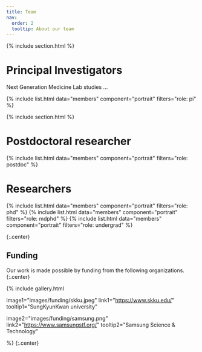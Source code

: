 ```yaml
---
title: Team
nav:
  order: 2
  tooltip: About our team
---
```


{% include section.html %}

# <i class="fas fa-microscope"></i>Principal Investigators

Next Generation Medicine Lab studies ...

{%
  include list.html
  data="members"
  component="portrait"
  filters="role: pi"
%}

{% include section.html %}

# <i class="fas fa-microscope"></i>Postdoctoral researcher
{%
  include list.html
  data="members"
  component="portrait"
  filters="role: postdoc"
%}

# <i class="fas fa-users"></i>Researchers
{%
  include list.html
  data="members"
  component="portrait"
  filters="role: phd"
%}
{%
  include list.html
  data="members"
  component="portrait"
  filters="role: mdphd"
%}
{%
  include list.html
  data="members"
  component="portrait"
  filters="role: undergrad"
%}

{:.center}

## Funding

Our work is made possible by funding from the following organizations.
{:.center}

{%
  include gallery.html

  image1="images/funding/skku.jpeg"
  link1="https://www.skku.edu/"
  tooltip1="SungKyunKwan university"
  
  image2="images/funding/samsung.png"
  link2="https://www.samsungstf.org/"
  tooltip2="Samsung Science & Technology"

%}
{:.center}
